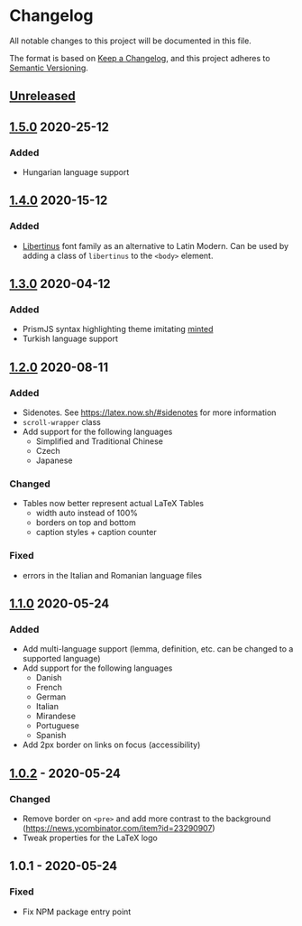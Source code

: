 # Changelog

All notable changes to this project will be documented in this file.

The format is based on [Keep a Changelog](https://keepachangelog.com/en/1.0.0/), and this project adheres to [Semantic Versioning](https://semver.org/spec/v2.0.0.html).

## [Unreleased](https://github.com/vincentdoerig/latex-css/compare/v1.5.0...master)

## [1.5.0](https://github.com/vincentdoerig/latex-css/compare/v1.4.0...v1.5.0) 2020-25-12

### Added
- Hungarian language support

## [1.4.0](https://github.com/vincentdoerig/latex-css/compare/v1.3.0...v1.4.0) 2020-15-12

### Added
- [Libertinus](https://github.com/alerque/libertinus) font family as an alternative to Latin Modern. Can be used by adding a class of `libertinus` to the `<body>` element.

## [1.3.0](https://github.com/vincentdoerig/latex-css/compare/v1.2.0...v1.3.0) 2020-04-12

### Added
- PrismJS syntax highlighting theme imitating [minted](https://github.com/gpoore/minted)
- Turkish language support

## [1.2.0](https://github.com/vincentdoerig/latex-css/compare/v1.1.0...v1.2.0) 2020-08-11

### Added
- Sidenotes. See https://latex.now.sh/#sidenotes for more information
- `scroll-wrapper` class
- Add support for the following languages
  - Simplified and Traditional Chinese
  - Czech
  - Japanese

### Changed
- Tables now better represent actual LaTeX Tables
  - width auto instead of 100%
  - borders on top and bottom
  - caption styles + caption counter

### Fixed
- errors in the Italian and Romanian language files

## [1.1.0](https://github.com/vincentdoerig/latex-css/compare/v1.0.2...v1.1.0) 2020-05-24

### Added

- Add multi-language support (lemma, definition, etc. can be changed to a supported language)
- Add support for the following languages
  - Danish
  - French
  - German
  - Italian
  - Mirandese
  - Portuguese
  - Spanish
- Add 2px border on links on focus (accessibility)

## [1.0.2](https://github.com/vincentdoerig/latex-css/compare/v1.0.1...v1.0.2) - 2020-05-24

### Changed

- Remove border on `<pre>` and add more contrast to the background (https://news.ycombinator.com/item?id=23290907)
- Tweak properties for the LaTeX logo

## 1.0.1 - 2020-05-24

### Fixed

- Fix NPM package entry point
